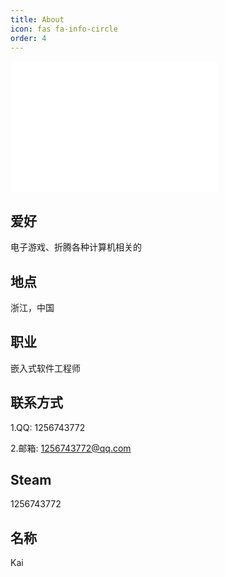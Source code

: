```yaml
---
title: About
icon: fas fa-info-circle
order: 4
---
```


<iframe frameborder="no" border="0" marginwidth="0" marginheight="0" width=330 height=210 src="//music.163.com/outchain/player?type=0&id=6760131912&auto=0&height=430"></iframe>

## 爱好

电子游戏、折腾各种计算机相关的

## 地点

浙江，中国

## 职业

嵌入式软件工程师

## 联系方式

1.QQ: 1256743772

2.邮箱: 1256743772@qq.com

## Steam

1256743772

## 名称

Kai
